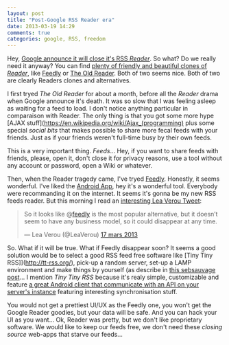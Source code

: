 ```yaml
---
layout: post
title: "Post-Google RSS Reader era"
date: 2013-03-19 14:29
comments: true
categories: google, RSS, freedom  
---
```


Hey, [Google announce it will close it's RSS *Reader*](http://googleblog.blogspot.fr/2013/03/a-second-spring-of-cleaning.html). 
So what? Do we really need it anyway? You can find [plenty of friendly and beautiful clones of *Reader*](http://www.johndcook.com/blog/2013/03/14/rss-readers-on-linux/), like [Feedly](http://feedly.com) or [The Old Reader](http://theoldreader.com/). Both of two seems nice. Both of two are clearly Readers clones and alternatives.

I first tryed *The Old Reader* for about a month, before all the *Reader* drama when Google announce it's death. It was so slow
that I was feeling asleep as waiting for a feed to load. I don't notice anything particular in comparaison with Reader. The only thing is that you got some more hype [AJAX stuff](https://en.wikipedia.org/wiki/Ajax_(programming) plus some special *social bits* that makes possible to share more fecal feeds with your friends. Just as if your friends weren't full-time busy by their own feeds.

This is a very important thing. *Feeds*... Hey, if you want to share feeds with friends, please, open it, don't close it for privacy reasons, use a tool without any account or password, open a Wiki or whatever. 

Then, when the Reader tragedy came, I've tryed [Feedly](http://feedly.com). Honestly, it seems wonderful. I've liked the [Android App](https://play.google.com/store/apps/details?id=com.devhd.feedly), hey it's a wonderful tool. Everybody were recommanding it on the internet. It seems it's gonna be my new RSS feeds reader. But this morning I read an [interesting Lea Verou Tweet](https://twitter.com/LeaVerou/status/313394360412672000):   

<blockquote class="twitter-tweet" lang="fr"><p>So it looks like @<a href="https://twitter.com/feedly">feedly</a> is the most popular alternative, but it doesn’t seem to have any business model, so it could disappear at any time.</p>&mdash; Lea Verou (@LeaVerou) <a href="https://twitter.com/LeaVerou/status/313394360412672000">17 mars 2013</a></blockquote>
<script async src="//platform.twitter.com/widgets.js" charset="utf-8"></script>

So. What if it will be true. What if Feedly disappear soon? It seems a good solution would be to select a good RSS feed free software like [Tiny Tiny RSS]](http://tt-rss.org/), pick-up a random server, set-up a LAMP environment and make things by yourself (as describe in [this sebsauvage post](http://www.sebsauvage.net/rhaa/index.php?2013/03/15/17/15/39-arretez-de-pleurer-google-reader-hebergez-un-lecteur-rss-chez-vous)... I mention *Tiny Tiny RSS* because it's realy simple, customizable and feature [a great Android client that communicate with an API on your server's instance](http://f-droid.org/repository/browse/?fdfilter=rss&fdid=org.fox.ttrss) featuring interesting synchronisation stuff.

You would not get a prettiest UI/UX as the Feedly one, you won't get the Google Reader goodies, but your data will be safe. And you can hack your UI as you want... Ok, Reader was pretty, but we don't like proprietary software. We would like to keep our feeds free, we don't need these *closing source* web-apps that starve our feeds...


